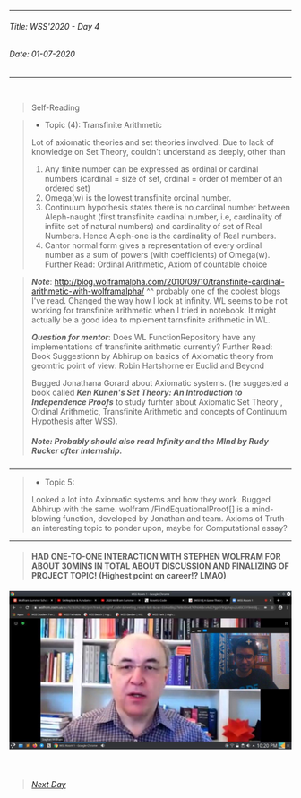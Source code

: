 ----------
###### Title: WSS'2020 - Day 4
###### Date: 01-07-2020
----------
&nbsp;






> Self-Reading


> - Topic (4): Transfinite Arithmetic
>
> Lot of axiomatic theories and set theories involved. Due to lack of knowledge on Set Theory, couldn't understand as deeply, other than 
> 1. Any finite number can be expressed as ordinal or cardinal numbers (cardinal = size of set, ordinal = order of member of an ordered set)
> 2. Omega(w) is the lowest transfinite ordinal number.
> 3. Continuum hypothesis states there is no cardinal number between Aleph-naught (first transfinite cardinal number, i.e, cardinality of infiite set of natural numbers) and cardinality of set of Real Numbers. Hence Aleph-one is the cardinality of Real numbers.
> 3. Cantor normal form gives a representation of every ordinal number as a sum of powers (with coefficients) of Omega(w).
> Further Read: Ordinal Arithmetic, Axiom of countable choice

> ***Note***: http://blog.wolframalpha.com/2010/09/10/transfinite-cardinal-arithmetic-with-wolframalpha/
> ^^ probably one of the coolest blogs I've read. Changed the way how I look at infinity.
> WL seems to be not working for transfinite arithmetic when I tried in notebook. It might actually be a good idea to mplement tarnsfinite arithmetic in WL.
>
> ***Question for mentor***: Does WL FunctionRepository have any implementations of transfinite arithmetic currently?
> Further Read: Book Suggestionn by Abhirup on basics of Axiomatic theory from geomtric point of view: Robin Hartshorne er Euclid and Beyond
>
>
> Bugged Jonathana Gorard about Axiomatic systems.
(he suggested a book called ***Ken Kunen's Set Theory: An Introduction to Independence Proofs*** to study furhter about Axiomatic Set Theory ,
Ordinal Arithmetic, Transfinite Arithmetic and concepts of Continuum Hypothesis after WSS).
>
> ##### ***Note:*** Probably should also read ***Infinity and the MInd by Rudy Rucker*** after internship.

------------------------------------------------------------------------------------------------

> - Topic 5:
>
> Looked a lot into Axiomatic systems and how they work. Bugged Abhirup with the same.
> wolfram /FindEquationalProof[] is a mind-blowing function, developed by Jonathan and team.
> Axioms of Truth- an interesting topic to ponder upon, maybe for Computational essay?

---------------------------------------------------------------------------------------------


> #### HAD ONE-TO-ONE INTERACTION WITH STEPHEN WOLFRAM FOR ABOUT 30MINS IN TOTAL ABOUT DISCUSSION AND FINALIZING OF PROJECT TOPIC! (Highest point on career!? LMAO)
![1:1 Discussion with Stephen Wolfram on discussing and finalizing on my project](https://github.com/justanotherlad/Wolfram-Research-Diary/blob/master/photo_2020-07-02_23-27-34.jpg)

&nbsp;
> ###### [Next Day](Day5.md)
